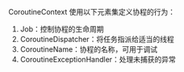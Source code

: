 CoroutineContext 使用以下元素集定义协程的行为：

1. Job：控制协程的生命周期
2. CoroutineDispatcher：将任务指派给适当的线程
3. CoroutineName：协程的名称，可用于调试
4. CoroutineExceptionHandler：处理未捕获的异常
